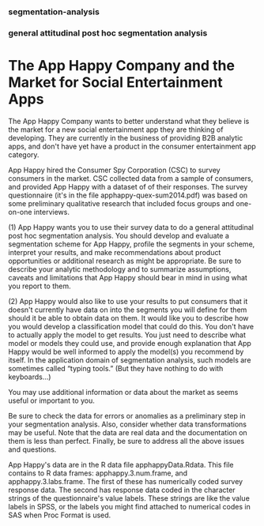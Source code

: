 ### segmentation-analysis
### general attitudinal post hoc segmentation analysis

# The App Happy Company and the Market for Social Entertainment Apps

The App Happy Company wants to better understand what they believe is the market for a new social entertainment app they are thinking of developing. They are currently in the business of providing B2B analytic apps, and don't have yet have a product in the consumer entertainment app category.

App Happy hired the Consumer Spy Corporation (CSC) to survey consumers in the market. CSC collected data from a sample of consumers, and provided App Happy with a dataset of of their responses. The survey questionnaire (it's in the file apphappy-quex-sum2014.pdf) was based on some preliminary qualitative research that included focus groups and one-on-one interviews.

(1) App Happy wants you to use their survey data to do a general attitudinal post hoc segmentation analysis. You should develop and evaluate a segmentation scheme for App Happy, profile the segments in your scheme, interpret your results, and make recommendations about product opportunities or additional research as might be appropriate. Be sure to describe your analytic methodology and to summarize assumptions, caveats and limitations that App Happy should bear in mind in using what you report to them.

(2) App Happy would also like to use your results to put consumers that it doesn't currently have data on into the segments you will define for them should it be able to obtain data on them. It would like you to describe how you would develop a classification model that could do this. You don't have to actually apply the model to get results. You just need to describe what model or models they could use, and provide enough explanation that App Happy would be well informed to apply the model(s) you recommend by itself. In the application domain of segmentation analysis, such models are sometimes called “typing tools.” (But they have nothing to do with keyboards...)

You may use additional information or data about the market as seems useful or important to you.

Be sure to check the data for errors or anomalies as a preliminary step in your segmentation analysis. Also, consider whether data transformations may be useful. Note that the data are real data and the documentation on them is less than perfect. Finally, be sure to address all the above issues and questions.

App Happy's data are in the R data file apphappyData.Rdata. This file contains to R data frames: apphappy.3.num.frame, and apphappy.3.labs.frame. The first of these has numerically coded survey response data. The second has response data coded in the character strings of the questionnaire's value labels. These strings are like the value labels in SPSS, or the labels you might find attached to numerical codes in SAS when Proc Format is used.
